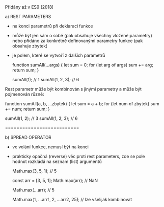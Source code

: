 Přidány až v ES9 (2018)

a) REST PARAMETERS
- na konci parametrů při deklaraci funkce
- může být jen sám o sobě (pak obsahuje všechny vložené parametry)
  nebo přidáno za konkrétně definovanými parametry funkce (pak obsahuje zbytek)
- je polem, které se vytvoří z dalších parametrů

	function sumAll(...args) {
		let sum = 0;
		for (let arg of args) sum += arg;
		return sum;
	}

  sumAll(1); // 1
	sumAll(1, 2, 3); // 6

Rest parametr může být kombinován s jinými parametry a může být pojmenován různě:

  function sumAll(a, b, ...zbytek) {
    let sum = a + b;
    for (let num of zbytek) sum += num;
    return sum;
  }

  sumAll(1, 2); // 3
  sumAll(1, 2, 3); // 6

==========================

b) SPREAD OPERATOR
- ve volání funkce, nemusí být na konci
- prakticky opačná (reverse) věc proti rest parameters,
  zde se pole hodnot rozkládá na seznam (list) argumentů

  Math.max(3, 5, 1); // 5

	const arr = [3, 5, 1];
  Math.max(arr); // NaN

  Math.max(...arr); // 5

  Math.max(1, ...arr1, 2, ...arr2, 25); // lze všelijak kombinovat
